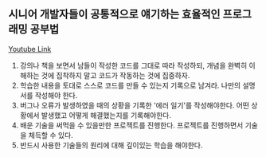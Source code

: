 ## 시니어 개발자들이 공통적으로 얘기하는 효율적인 프로그래밍 공부법

[Youtube Link](https://www.youtube.com/watch?v=moeDDhqW5z0)

1. 강의나 책을 보면서 남들이 작성한 코드를 그대로 따라 작성하되, 개념을 완벽히 이해하는 것에 집착하지 말고 코드가 작동하는 것에 집중하자.
2. 학습한 내용을 토대로 스스로 코드를 만들 수 있는지 기록으로 남겨라. 나만의 설명서를 작성해야 한다.
3. 버그나 오류가 발생하였을 때의 상황을 기록한 '에러 일기'를 작성해야한다. 어떤 상황에서 발생했고 어떻게 해결했는지를 기록해야한다.
4. 배운 기술을 써먹을 수 있을만한 프로젝트를 진행한다. 프로젝트를 진행하면서 기술을 체득할 수 있다.
5. 반드시 사용한 기술들의 원리에 대해 깊이있는 학습을 해야한다.
